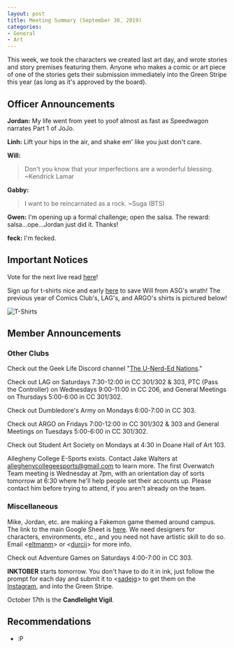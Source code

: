 ```yaml
---
layout: post
title: Meeting Summary (September 30, 2019)
categories:
- General
- Art
---
```


This week, we took the characters we created last art day, and wrote stories and story premises featuring them.  Anyone who makes a comic or art piece of one of the stories gets their submission immediately into the Green Stripe this year (as long as it's approved by the board).

## Officer Announcements

**Jordan:**  My life went from yeet to yoof almost as fast as Speedwagon narrates Part 1 of JoJo.

**Linh:**  Lift your hips in the air, and shake em' like you just don't care.

**Will:**  
> Don't you know that your imperfections are a wonderful blessing.
>~Kendrick Lamar

**Gabby:**  
> I want to be reincarnated as a rock.
>~Suga (BTS)

**Gwen:**  I'm opening up a formal challenge; open the salsa.  The reward: salsa...ope...Jordan just did it.  Thanks!

**feck:**  I'm fecked.

## Important Notices

Vote for the next live read [here](https://docs.google.com/forms/d/e/1FAIpQLSc1Mbnx2btrEWu0j_11AeGFVixuI1p0ugaL6p7QK9e5xbrwAA/viewform?usp=sf_link)!

Sign up for t-shirts nice and early [here](https://docs.google.com/forms/d/e/1FAIpQLScV7z0UpsXuaAsZiq4vp2tpfcicbPbnC_3hbV_u2dTerl1bZQ/viewform) to save Will from ASG's wrath!  The previous year of Comics Club's, LAG's, and ARGO's shirts is pictured below!

![T-Shirts](../../../../../../images/blog/oldshirts.jpg)

## Member Announcements

### Other Clubs

Check out the Geek Life Discord channel "[The U-Nerd-Ed Nations](https://discord.gg/bKXT3FM)."

Check out LAG on Saturdays 7:30-12:00 in CC 301/302 & 303, PTC (Pass the Controller) on Wednesdays 9:00-11:00 in CC 206, and General Meetings on Thursdays 5:00-6:00 in CC 301/302.

Check out Dumbledore's Army on Mondays 6:00-7:00 in CC 303.

Check out ARGO on Fridays 7:00-12:00 in CC 301/302 & 303 and General Meetings on Tuesdays 5:00-6:00 in CC 301/302.

Check out Student Art Society on Mondays at 4:30 in Doane Hall of Art 103.

Allegheny College E-Sports exists.  Contact Jake Walters at [alleghenycollegeesports@gmail.com](mailto:alleghenycollegeesports@gmail.com) to learn more.  The first Overwatch Team meeting is Wednesday at 7pm, with an orientation day of sorts tomorrow at 6:30 where he'll help people set their accounts up.  Please contact him before trying to attend, if you aren't already on the team.

### Miscellaneous

Mike, Jordan, etc. are making a Fakemon game themed around campus.  The link to the main Google Sheet is [here](https://docs.google.com/spreadsheets/d/1mO_jn8xz4hN0sAEAv0LH6S_IHrX8TrWRkwoyjccBwHI/edit).  We need designers for characters, environments, etc., and you need not have artistic skill to do so.  Email <[eltmanm](mailto:eltmanm@allegheny.edu)> or <[durcij](mailto:durcij@allegheny.edu)> for more info.

Check out Adventure Games on Saturdays 4:00-7:00 in CC 303.

**INKTOBER** starts tomorrow.  You don't have to do it in ink, just follow the prompt for each day and submit it to <[sadejg](mailto:sadej@allegheny.edu)> to get them on the [Instagram](https://www.instagram.com/accomicsclub/), and into the Green Stripe.

October 17th is the **Candlelight Vigil**.


## Recommendations

* :P
